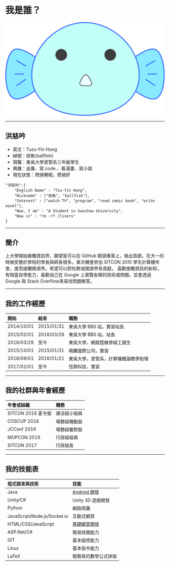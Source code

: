 # 我是誰？

![](images/ballfish.png)

---

## 洪慈吟
                
- 英文：Tuzu-Yin Hong
- 綽號：球魚(ballfish)
- 現職：東吳大學資管系三年級學生
- 興趣：追番、寫 code 、看漫畫、寫小說
- 現在狀態：燃燒睡眠，燃燒肝

```
"洪慈吟":{
    "English Name" : "Tzu-Yin Hong",
    "Nickname" : ["球魚", "ballfish"],
    "Interest" : ["watch TV", "program", "read comic book", "write novel"],
    "Now, I am" : "A Student in Soochow University",
    "Now is" : "rm -rf /livers"
}
```

---

## 簡介
                
上大學開始接觸資訊界，願望是可以在 GitHub 開源專案上，做出貢獻。在大一的時候受惠於學校的學長與師長很多。某次機會參加 SITCON 2015 學生計算機年會，進而接觸開源界。希望可以對社群或開源界有貢獻。
喜歡接觸資訊的新知，有相當自學能力，喜歡自己在 Google 上瀏覽各類的技術或問題。並會透過 Google 與 Stack Overflow來尋找問題解答。

---

## 我的工作經歷
                
|開始|結束|職務|
|:--|:--|:--|
|2014/10/01|2015/01/31|東吳大學 BBS 站，實習站長|
|2015/02/01|2016/03/28|東吳大學 BBS 站，站長|
|2016/03/29|至今      |東吳大學，網路暨維修組工讀生|
|2015/10/01|2015/01/31|曉騰國際公司，實習|
|2016/09/01|2016/01/21|東吳大學，資管系，計算機概論教學助理|
|2017/02/01|至今      |恆鼎科技，實習|

---

## 我的社群與年會經歷
                
|年會或組織|職務|
|:--|:--|
|SITCON 2016 夏令營|課活組小組員|
|COSCUP 2016|場務組機動股|
|JCConf 2016|場務組餐飲股|
|MOPCON 2016|行政組組員|
|SITCON 2017|行政組長|

---

## 我的技能表
                
|程式語言與技術|技能|
|:--|:--|
|Java|[Android 開發](https://github.com/lili668668/ShakePlayer)|
|Unity/C#|Unity 3D 遊戲開發|
|Python|網路爬蟲|
|JavaScript/Node.js/Socket.io|互動式網頁|
|HTML/CSS/JavaScript|[基礎網頁開發](http://lili668668.github.io/NetHW/)|
|ASP.Net/C#|簡易除錯能力|
|GIT|基本版控能力|
|Linux|基本指令能力|
|LaTeX|極簡易的數學公式排版|

